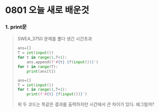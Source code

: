 # 0801 오늘 새로 배운것

### 1. print문

> SWEA_3750 문제를 풀다 생긴 시간초과
>
> ```python
> ans=[]
> T = int(input())
> for t in range(1,T+1):
>     ans.append(f'#{t} {f(input())}')
> for t in range(T):
>     print(ans[t])
> ```
>
> ```python
> ans=[]
> T = int(input())
> for t in range(1,T+1):
>     print(f'#{t} {f(input())}')
> ```
>
> 위 두 코드는 똑같은 결과를 출력하지만 시간에서 큰 차이가 있다. 왜그럴까?